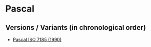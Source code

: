 # Pascal

## Versions / Variants (in chronological order)

- [Pascal ISO 7185 (1990)](pascal-iso7185/README.md)
